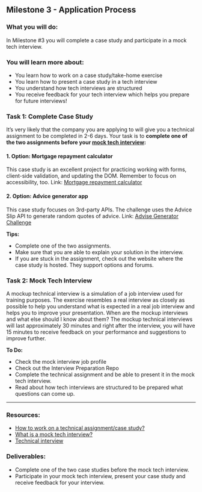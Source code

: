## Milestone 3 - Application Process

### What you will do:
In Milestone #3 you will complete a case study and participate in a mock tech interview. 

### You will learn more about:
- You learn how to work on a case study/take-home exercise
- You learn how to present a case study in a tech interview
- You understand how tech interviews are structured
- You receive feedback for your tech interview which helps you prepare for future interviews! 

### Task 1: Complete Case Study 
It’s very likely that the company you are applying to will give you a technical assignment to be completed in 2-6 days.
Your task is to **complete one of the two assignments before your [mock tech interview](https://redi-school-1.gitbook.io/full-stack-bootcamp/4.-project-career/milestone-3-application-process/the-technical-interview/mock-technical-interview):**

#### 1. Option: Mortgage repayment calculator

This case study is an excellent project for practicing working with forms, client-side validation, and updating the DOM. Remember to focus on accessibility, too. Link: [Mortgage repayment calculator](https://www.frontendmentor.io/challenges/advice-generator-app-QdUG-13db)

#### 2. Option: Advice generator app

This case study focuses on 3rd-party APIs. The challenge uses the Advice Slip API to generate random quotes of advice. Link: [Advise Generator Challenge](https://www.frontendmentor.io/challenges/advice-generator-app-QdUG-13db)

**Tips:**
- Complete one of the two assignments.
- Make sure that you are able to explain your solution in the interview.
- If you are stuck in the assignment, check out the website where the case study is hosted. They support options and forums.

### Task 2: Mock Tech Interview
A mockup technical interview is a simulation of a job interview used for training purposes. The exercise resembles a real interview as closely as possible to help you understand what is expected in a real job interview and helps you to improve your presentation.
When are the mockup interviews and what else should I know about them? The mockup technical interviews will last approximately 30 minutes and right after the interview, you will have 15 minutes to receive feedback on your performance and suggestions to improve further.

**To Do:**
- Check the mock interview job profile
- Check out the Interview Preparation Repo 
- Complete the technical assignment and be able to present it in the mock tech interview.
- Read about how tech interviews are structured to be prepared what questions can come up.

---

### Resources:

- [How to work on a technical assignment/case study?](https://redi-school-1.gitbook.io/full-stack-bootcamp/4.-project-career/milestone-3-application-process/the-technical-interview/the-technical-assignment)
- [What is a mock tech interview?](https://redi-school-1.gitbook.io/full-stack-bootcamp/4.-project-career/milestone-3-application-process/the-technical-interview/mock-technical-interview)
- [Technical interview](https://redi-school-1.gitbook.io/full-stack-bootcamp/4.-project-career/milestone-3-application-process/the-technical-interview)

### Deliverables:

- Complete one of the two case studies before the mock tech interview.
- Participate in your mock tech interview, present your case study and receive feedback for your interview.
